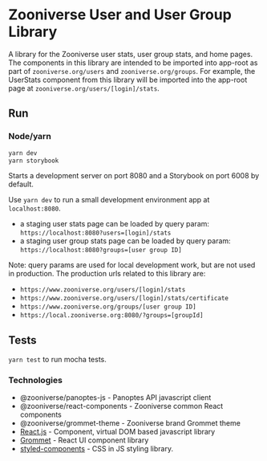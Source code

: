 # Zooniverse User and User Group Library

A library for the Zooniverse user stats, user group stats, and home pages. The components in this library are intended to be imported into app-root as part of `zooniverse.org/users` and `zooniverse.org/groups`. For example, the UserStats component from this library will be imported into the app-root page at `zooniverse.org/users/[login]/stats`.

<!-- ## Getting Started

Install the package from NPM:

```sh
npm i @zooniverse/user
```

and use it

```sh
import { UserStats } from '@zooniverse/user';
``` -->

## Run

### Node/yarn
```sh
yarn dev
yarn storybook
```

Starts a development server on port 8080 and a Storybook on port 6008 by default.

Use `yarn dev` to run a small development environment app at `localhost:8080`.

- a staging user stats page can be loaded by query param: `https://localhost:8080?users=[login]/stats`
- a staging user group stats page can be loaded by query param: `https://localhost:8080?groups=[user group ID]`

Note: query params are used for local development work, but are not used in production. The production urls related to this library are:

- `https://www.zooniverse.org/users/[login]/stats`
- `https://www.zooniverse.org/users/[login]/stats/certificate`
- `https://www.zooniverse.org/groups/[user group ID]`
- `https://local.zooniverse.org:8080/?groups=[groupId]`

## Tests

`yarn test` to run mocha tests.

<!-- ## Contributing

Components should be added to the `src/components` folder and an export to `src/index.js`. Each component should be tested, documented readme, and have a storybook example added. -->

### Technologies

- @zooniverse/panoptes-js - Panoptes API javascript client
- @zooniverse/react-components - Zooniverse common React components
- @zooniverse/grommet-theme - Zooniverse brand Grommet theme
- [React.js](https://reactjs.org/)  - Component, virtual DOM based javascript library
- [Grommet](https://v2.grommet.io/components) - React UI component library
- [styled-components](https://www.styled-components.com/) - CSS in JS styling library.
